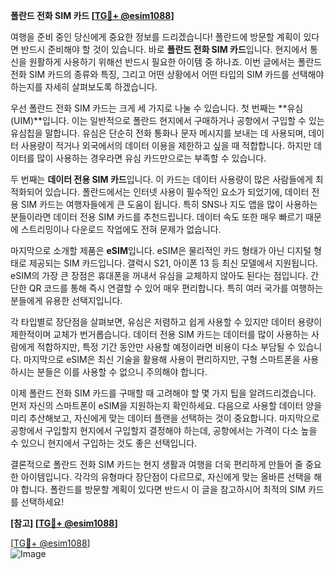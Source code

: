**폴란드 전화 SIM 카드 [[TG💪+ @esim1088](https://t.me/s/esim1088)]**

여행을 준비 중인 당신에게 중요한 정보를 드리겠습니다! 폴란드에 방문할 계획이 있다면 반드시 준비해야 할 것이 있습니다. 바로 **폴란드 전화 SIM 카드**입니다. 현지에서 통신을 원활하게 사용하기 위해선 반드시 필요한 아이템 중 하나죠. 이번 글에서는 폴란드 전화 SIM 카드의 종류와 특징, 그리고 어떤 상황에서 어떤 타입의 SIM 카드를 선택해야 하는지를 자세히 살펴보도록 하겠습니다.

우선 폴란드 전화 SIM 카드는 크게 세 가지로 나눌 수 있습니다. 첫 번째는 **유심(UIM)**입니다. 이는 일반적으로 폴란드 현지에서 구매하거나 공항에서 구입할 수 있는 유심칩을 말합니다. 유심은 단순히 전화 통화나 문자 메시지를 보내는 데 사용되며, 데이터 사용량이 적거나 외국에서의 데이터 이용을 제한하고 싶을 때 적합합니다. 하지만 데이터를 많이 사용하는 경우라면 유심 카드만으로는 부족할 수 있습니다.

두 번째는 **데이터 전용 SIM 카드**입니다. 이 카드는 데이터 사용량이 많은 사람들에게 최적화되어 있습니다. 폴란드에서는 인터넷 사용이 필수적인 요소가 되었기에, 데이터 전용 SIM 카드는 여행자들에게 큰 도움이 됩니다. 특히 SNS나 지도 앱을 많이 사용하는 분들이라면 데이터 전용 SIM 카드를 추천드립니다. 데이터 속도 또한 매우 빠르기 때문에 스트리밍이나 다운로드 작업에도 전혀 문제가 없습니다.

마지막으로 소개할 제품은 **eSIM**입니다. eSIM은 물리적인 카드 형태가 아닌 디지털 형태로 제공되는 SIM 카드입니다. 갤럭시 S21, 아이폰 13 등 최신 모델에서 지원됩니다. eSIM의 가장 큰 장점은 휴대폰을 꺼내서 유심을 교체하지 않아도 된다는 점입니다. 간단한 QR 코드를 통해 즉시 연결할 수 있어 매우 편리합니다. 특히 여러 국가를 여행하는 분들에게 유용한 선택지입니다.

각 타입별로 장단점을 살펴보면, 유심은 저렴하고 쉽게 사용할 수 있지만 데이터 용량이 제한적이며 교체가 번거롭습니다. 데이터 전용 SIM 카드는 데이터를 많이 사용하는 사람에게 적합하지만, 특정 기간 동안만 사용할 예정이라면 비용이 다소 부담될 수 있습니다. 마지막으로 eSIM은 최신 기술을 활용해 사용이 편리하지만, 구형 스마트폰을 사용하시는 분들은 이를 사용할 수 없으니 주의해야 합니다.

이제 폴란드 전화 SIM 카드를 구매할 때 고려해야 할 몇 가지 팁을 알려드리겠습니다. 먼저 자신의 스마트폰이 eSIM을 지원하는지 확인하세요. 다음으로 사용할 데이터 양을 미리 추산해보고, 자신에게 맞는 데이터 플랜을 선택하는 것이 중요합니다. 마지막으로 공항에서 구입할지 현지에서 구입할지 결정해야 하는데, 공항에서는 가격이 다소 높을 수 있으니 현지에서 구입하는 것도 좋은 선택입니다.

결론적으로 폴란드 전화 SIM 카드는 현지 생활과 여행을 더욱 편리하게 만들어 줄 중요한 아이템입니다. 각각의 유형마다 장단점이 다르므로, 자신에게 맞는 올바른 선택을 해야 합니다. 폴란드를 방문할 계획이 있다면 반드시 이 글을 참고하시어 최적의 SIM 카드를 선택하세요!

**[참고] [[TG💪+ @esim1088](https://t.me/s/esim1088)]**

[[TG💪+ @esim1088](https://t.me/s/esim1088)]  
![Image](https://i.postimg.cc/Y0z9fWf4/image.png)